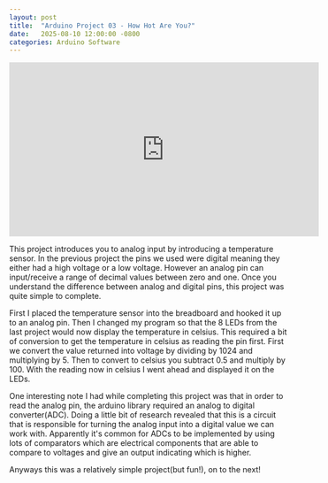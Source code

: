 ```yaml
---
layout: post
title:  "Arduino Project 03 - How Hot Are You?"
date:   2025-08-10 12:00:00 -0800
categories: Arduino Software
---
```


<iframe width="560" height="315" src="https://www.youtube.com/embed/FapRsXNX0mA?si=gE9PmEEkmJ8BoXIl" title="YouTube video player" frameborder="0" allow="accelerometer; autoplay; clipboard-write; encrypted-media; gyroscope; picture-in-picture; web-share" referrerpolicy="strict-origin-when-cross-origin" allowfullscreen></iframe>

This project introduces you to analog input by introducing a temperature sensor. 
In the previous project the pins we used were digital meaning they either had a 
high voltage or a low voltage. However an analog pin can input/receive a range 
of decimal values between zero and one. Once you understand the difference 
between analog and digital pins, this project was quite simple to complete. 

First I placed the temperature sensor into the breadboard and hooked it up to 
an analog pin. Then I changed my program so that the 8 LEDs from the last 
project would now display the temperature in celsius. This required a bit of 
conversion to get the temperature in celsius as reading the pin first. First we 
convert the value returned into voltage by dividing by 1024 and multiplying by 5. 
Then to convert to celsius you subtract 0.5 and multiply by 100. With the 
reading now in celsius I went ahead and displayed it on the LEDs.

One interesting note I had while completing this project was that in order to 
read the analog pin, the arduino library required an analog to digital 
converter(ADC). Doing a little bit of research revealed that this is a circuit 
that is responsible for turning the analog input into a digital value we can 
work with. Apparently it's common for ADCs to be implemented by using lots of 
comparators which are electrical components that are able to compare to voltages 
and give an output indicating which is higher.

Anyways this was a relatively simple project(but fun!), on to the next!
